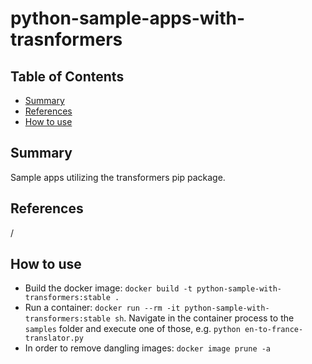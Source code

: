 # python-sample-apps-with-trasnformers


## Table of Contents

- [Summary](#summary)
- [References](#references)
- [How to use](#how-to-use)

## Summary

Sample apps utilizing the transformers pip package.

## References

/

## How to use

- Build the docker image: `docker build -t python-sample-with-transformers:stable .`
- Run a container: `docker run --rm -it python-sample-with-transformers:stable sh`. Navigate in the container process to the `samples` folder and execute one of those, e.g. `python en-to-france-translator.py`
- In order to remove dangling images: `docker image prune -a`